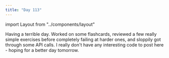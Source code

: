 ```yaml
---
title: "Day 113"
---
```


import Layout from "../components/layout"

<Layout>

Having a terrible day. Worked on some flashcards, reviewed a few really simple exercises before completely failing at harder ones, and sloppily got through some API calls. I really don't have any interesting code to post here - hoping for a better day tomorrow.

</Layout>
